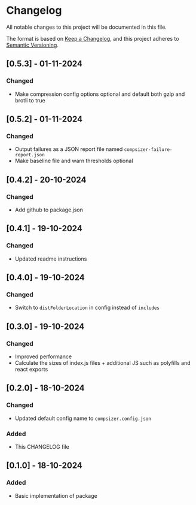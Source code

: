 # Changelog

All notable changes to this project will be documented in this file.

The format is based on [Keep a Changelog](https://keepachangelog.com/en/1.1.0/),
and this project adheres to [Semantic Versioning](https://semver.org/spec/v2.0.0.html).

## [0.5.3] - 01-11-2024

### Changed

- Make compression config options optional and default both gzip and brotli to true

## [0.5.2] - 01-11-2024

### Changed

- Output failures as a JSON report file named `compsizer-failure-report.json`
- Make baseline file and warn thresholds optional

## [0.4.2] - 20-10-2024

### Changed

- Add github to package.json

## [0.4.1] - 19-10-2024

### Changed

- Updated readme instructions

## [0.4.0] - 19-10-2024

### Changed

- Switch to `distFolderLocation` in config instead of `includes` 

## [0.3.0] - 19-10-2024

### Changed

- Improved performance
- Calculate the sizes of index.js files + additional JS such as polyfills and react exports 

## [0.2.0] - 18-10-2024

### Changed

- Updated default config name to `compsizer.config.json` 

### Added

- This CHANGELOG file

## [0.1.0] - 18-10-2024

### Added

- Basic implementation of package